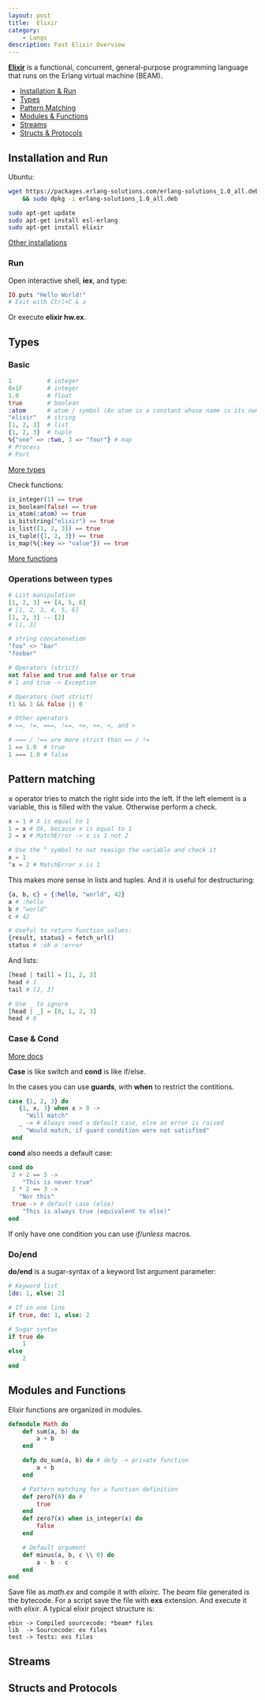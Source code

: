 ```yaml
---
layout: post
title:  Elixir
category:
    - Langs
description: Fast Elixir Overview
---
```


[**Elixir**](https://elixir-lang.org/) is a functional, concurrent, general-purpose programming language that runs on the Erlang virtual machine (BEAM).

- [Installation & Run](#installation-and-run)
- [Types](#types)
- [Pattern Matching](#pattern-matching)
- [Modules & Functions](#modules-and-functions)
- [Streams](#streams)
- [Structs & Protocols](#structs-and-protocols)

## Installation and Run

Ubuntu:
```bash
wget https://packages.erlang-solutions.com/erlang-solutions_1.0_all.deb \
    && sudo dpkg -i erlang-solutions_1.0_all.deb

sudo apt-get update
sudo apt-get install esl-erlang
sudo apt-get install elixir
```
[Other installations](https://elixir-lang.org/install.html)

### Run

Open interactive shell, **iex**, and type:
```elixir
IO.puts "Hello World!"
# Exit with Ctrl+C & a
```

Or execute **elixir hw.ex**.

## Types

### Basic
```elixir
1          # integer
0x1F       # integer
1.0        # float
true       # boolean
:atom      # atom / symbol (An atom is a constant whose name is its own value)
"elixir"   # string
[1, 2, 3]  # list
{1, 2, 3}  # tuple
%{"one" => :two, 3 => "four"} # map
# Process
# Port
```

[More types](https://hexdocs.pm/elixir/Kernel.html#module-data-types)

Check functions:
```elixir
is_integer(1) == true
is_boolean(false) == true
is_atom(:atom) == true
is_bitstring("elixir") == true
is_list([1, 2, 3]) == true
is_tuple({1, 2, 3}) == true
is_map(%{:key => "value"}) == true
```
[More functions](https://hexdocs.pm/elixir/Kernel.html#functions)

### Operations between types

```elixir
# List manipulation
[1, 2, 3] ++ [4, 5, 6]
# [1, 2, 3, 4, 5, 6]
[1, 2, 3] -- [2]
# [1, 3]

# string concatenation
"foo" <> "bar"
"foobar"

# Operators (strict)
not false and true and false or true
# 1 and true -> Exception

# Operators (not strict)
!1 && 1 && false || 0

# Other operators
# ==, !=, ===, !==, <=, >=, <, and >

# === / !== are more strict than == / !=
1 == 1.0  # true
1 === 1.0 # false
```

## Pattern matching

**=** operator tries to match the right side into the left. If the left element is a variable, this is filled with the value. Otherwise perform a check.

```elixir
x = 1 # X is equal to 1
1 = x # Ok, because x is equal to 1
2 = x # MatchError -> x is 1 not 2

# Use the ^ symbol to not reasign the variable and check it
x = 1
^x = 2 # MatchError x is 1
```

This makes more sense in lists and tuples. And it is useful for destructuring:

```elixir
{a, b, c} = {:hello, "world", 42}
a # :hello
b # "world"
c # 42

# Useful to return function values:
{result, status} = fetch_url()
status # :ok o :error

```

And lists:
```elixir
[head | tail] = [1, 2, 3]
head # 1
tail # [2, 3]

# Use _ to ignore
[head | _] = [0, 1, 2, 3]
head # 0
```

### Case & Cond

[More docs](https://elixir-lang.org/getting-started/case-cond-and-if.html)

**Case** is like switch and **cond** is like if/else.

In the cases you can use **guards**, with **when** to restrict the contitions.
```elixir
case {1, 2, 3} do
   {1, x, 3} when x > 0 ->
     "Will match"
   _ -> # Always need a default case, else an error is raised
     "Would match, if guard condition were not satisfied"
 end
```

**cond** also needs a default case:
```elixir
cond do
 2 + 2 == 5 ->
    "This is never true"
 2 * 2 == 3 ->
   "Nor this"
 true -> # default case (else)
    "This is always true (equivalent to else)"
end
```

If only have one condition you can use *if/unless* macros.

### Do/end

**do/end** is a sugar-syntax of a keyword list argument parameter:
```elixir
# Keyword list
[do: 1, else: 2]

# If in one line
if true, do: 1, else: 2

# Sugar syntax
if true do
    1
else
    2
end
```

## Modules and Functions

Elixir functions are organized in modules.
```elixir
defmodule Math do
    def sum(a, b) do
        a + b
    end

    defp do_sum(a, b) do # defp -> private function
        a + b
    end

    # Pattern matching for a function definition
    def zero?(0) do #
        true
    end
    def zero?(x) when is_integer(x) do
        false
    end

    # Default argument
    def minus(a, b, c \\ 0) do
        a - b - c
    end
end
```

Save file as *math.ex* and compile it with *elixirc*. The *beam* file generated is the bytecode. For a script save the file with **exs** extension. And execute it with *elixir*. A typical elixir project structure is:
```
ebin -> Compiled sourcecode: *beam* files
lib  -> Sourcecode: ex files
test -> Tests: exs files
```

## Streams
## Structs and Protocols
